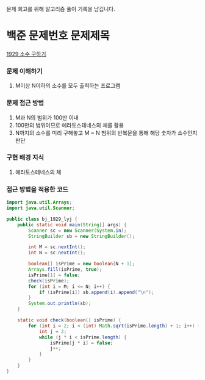 문제 회고를 위해 알고리즘 풀이 기록을 남깁니다.

# 백준 문제번호 문제제목
[1929 소수 구하기](https://www.acmicpc.net/problem/1929)

### 문제 이해하기
1. M이상 N이하의 소수를 모두 출력하는 프로그램
 

### 문제 접근 방법
1. M과 N의 범위가 100만 이내
2. 100만의 범위이므로 에라토스테네스의 체를 활용
3. N까지의 소수를 미리 구해놓고 M ~ N 범위의 반복문을 통해 해당 숫자가 소수인지 판단


### 구현 배경 지식
1. 에라토스테네스의 체


### 접근 방법을 적용한 코드
```java
import java.util.Arrays;
import java.util.Scanner;

public class bj_1929_lyj {
    public static void main(String[] args) {
        Scanner sc = new Scanner(System.in);
        StringBuilder sb = new StringBuilder();

        int M = sc.nextInt();
        int N = sc.nextInt();

        boolean[] isPrime = new boolean[N + 1];
        Arrays.fill(isPrime, true);
        isPrime[1] = false;
        check(isPrime);
        for (int i = M; i <= N; i++) {
            if (isPrime[i]) sb.append(i).append("\n");
        }
        System.out.println(sb);
    }

    static void check(boolean[] isPrime) {
        for (int i = 2; i < (int) Math.sqrt(isPrime.length) + 1; i++) {
            int j = 2;
            while (j * i < isPrime.length) {
                isPrime[j * i] = false;
                j++;
            }
        }
    }
}
```

